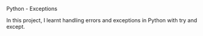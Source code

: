 Python -  Exceptions

In this project, I learnt handling errors and exceptions in Python with try and  except.
